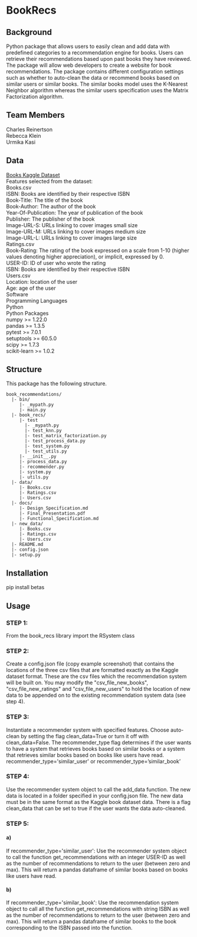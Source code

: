 # BookRecs
## Background
Python package that allows users to easily clean and add data with predefined categories to a recommendation engine for books. Users can retrieve their recommendations based upon past books they have reviewed. The package will allow web developers to create a website for book recommendations. The package contains different configuration settings such as whether to auto-clean the data or recommend books based on similar users or similar books. The similar books model uses the K-Nearest Neighbor algorithm whereas the similar users specification uses the Matrix Factorization algorithm. 
## Team Members
Charles Reinertson\
Rebecca Klein\
Urmika Kasi
## Data
[Books Kaggle Dataset](https://www.kaggle.com/rounakbanik/the-movies-dataset?select=movies_metadata.csv)\
Features selected from the dataset:\
Books.csv\
ISBN: Books are identified by their respective ISBN\
Book-Title: The title of the book\
Book-Author: The author of the book\
Year-Of-Publication: The year of publication of the book\
Publisher: The publisher of the book\
Image-URL-S: URLs linking to cover images small size\
Image-URL-M: URLs linking to cover images medium size\
Image-URL-L: URLs linking to cover images large size\
Ratings.csv\
Book-Rating: The rating of the book expressed on a scale from 1-10 (higher values denoting higher appreciation), or implicit, expressed by 0.\
USER-ID: ID of user who wrote the rating\
ISBN: Books are identified by their respective ISBN\
Users.csv\
Location: location of the user\
Age: age of the user\
Software\
Programming Languages\
Python\
Python Packages\
numpy >= 1.22.0\
pandas >= 1.3.5\
pytest >= 7.0.1\
setuptools >= 60.5.0\
scipy >= 1.7.3\
scikit-learn >= 1.0.2
## Structure
This package has the following structure.
```
book_recommendations/
  |- bin/
     |- _mypath.py
     |- main.py
  |- book_recs/
     |- test
       |- _mypath.py
       |- test_knn.py
       |- test_matrix_factorization.py
       |- test_process_data.py
       |- test_system.py
       |- test_utils.py
     |- __init__.py
     |- process_data.py
     |- recommender.py
     |- system.py
     |- utils.py
  |- data/
     |- Books.csv
     |- Ratings.csv
     |- Users.csv
  |- docs/
     |- Design_Specification.md
     |- Final_Presentation.pdf
     |- Functional_Specification.md
  |- new_data/
     |- Books.csv
     |- Ratings.csv
     |- Users.csv
  |- README.md
  |- config.json
  |- setup.py

```
## Installation
pip install betas
## Usage
### STEP 1:
From the book_recs library import the RSystem class
### STEP 2:
Create a config.json file (copy example screenshot) that contains the locations of the three csv files that are formatted exactly as the Kaggle dataset format. These are the csv files which the recommendation system will be built on. You may modify the "csv_file_new_books", "csv_file_new_ratings" and "csv_file_new_users" to hold the location of new data to be appended on to the existing recommendation system data (see step 4).
### STEP 3: 
Instantiate a recommender system with specified features. Choose auto-clean by setting the flag clean_data=True or turn it off with clean_data=False. The recommender_type flag determines if the user wants to have a system that retrieves books based on similar books or a system that retrieves similar books based on books like users have read. recommender_type='similar_user' or recommender_type=’similar_book’ 
### STEP 4: 
Use the recommender system object to call the add_data function. The new data is located in a folder specified in your config.json file. The new data must be in the same format as the Kaggle book dataset data. There is a flag clean_data that can be set to true if the user wants the data auto-cleaned.
### STEP 5:
#### a)
 If recommender_type='similar_user':  Use the recommender system object to call the function get_recommendations with an integer USER-ID as well as the number of recommendations to return to the user (between zero and max). This will return a pandas dataframe of similar books based on books like users have read.
#### b)
If recommender_type='similar_book':  Use the recommendation system object to call all the function get_recommendations with string ISBN as well as the number of recommendations to return to the user (between zero and max). This will return a pandas dataframe of similar books to the book corresponding to the ISBN passed into the function.
